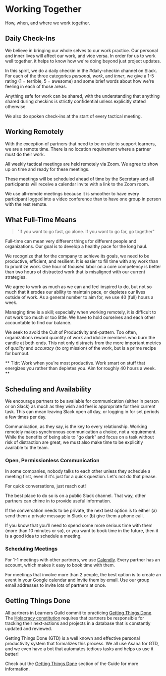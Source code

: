 # Working Together

How, when, and where we work together.

## Daily Check-Ins

We believe in bringing our whole selves to our work practice. Our personal and inner lives will affect our work, and vice versa. In order for us to work well together, it helps to know how we're doing beyond just project updates.

In this spirit, we do a daily checkin in the #daily-checkin channel on Slack. For each of the three categories _personal_, _work_, and _inner_, we give a 1-5 rating (1 = terrible, 5 = awesome) and some brief words about how we're feeling in each of those areas.

Anything safe for work can be shared, with the understanding that anything shared during checkins is strictly confidential unless explicitly stated otherwise.

We also do spoken check-ins at the start of every tactical meeting.

## Working Remotely

With the exception of partners that need to be on site to support learners, we are a remote time. There is no location requirement where a partner must do their work.

All weekly tactical meetings are held remotely via Zoom. We agree to show up on time and ready for these meetings.

These meetings will be scheduled ahead of time by the Secretary and all participants will receive a calendar invite with a link to the Zoom room.

We use all-remote meetings because it is smoother to have every participant logged into a video conference than to have one group in person with the rest remote.

## What Full-Time Means

> "If you want to go fast, go alone. If you want to go far, go together"

Full-time can mean very different things for different people and organizations. Our goal is to develop a healthy pace for the long haul.

We recognize that for the company to achieve its goals, we need to be productive, efficient, and resilient. It is easier to fill time with any work than to prioritize work. One hour of focused labor on a core competency is better than two hours of distracted work that is misaligned with our current strategies.

We agree to work as much as we can and feel inspired to do, but not so much that it erodes our ability to maintain pace, or depletes our lives outside of work. As a general number to aim for, we use 40 (full) hours a week.

Managing time is a skill; especially when working remotely, it is difficult to not work too much or too little. We have to hold ourselves and each other accountable to find our balance.

We seek to avoid the Cult of Productivity anti-pattern. Too often, organizations reward quantity of work and idolize members who burn the candle at both ends. This not only distracts from the more important metrics of _quality_ and _accuracy_ (to org mission) of the work, but is a prime recipe for burnout.

** Tldr: Work when you're most productive. Work smart on stuff that energizes you rather than depletes you. Aim for roughly 40 hours a week. **


## Scheduling and Availability

We encourage partners to be available for communication (either in person or on Slack) as much as they wish and feel is appropriate for their current task. This can mean leaving Slack open all day, or logging in for set periods a few times per day.

Communication, as they say, is the key to every relationship. Working remotely makes synchronous communication a choice, not a requirement. While the benefits of being able to "go dark" and focus on a task without risk of distraction are great, we must also make time to be explicitly available to the team.

### Open, Permissionless Communication

In some companies, nobody talks to each other unless they schedule a meeting first, even if it's just for a quick question. Let's not do that please.

For quick conversations, just reach out!

The best place to do so is on a public Slack channel. That way, other partners can chime in to provide useful information.

If the conversation needs to be private, the next best option is to either (a) send them a private message in Slack or (b) give them a phone call.

If you know that you'll need to spend some more serious time with them (more than 10 minutes or so), or you want to book time in the future, then it is a good idea to schedule a meeting.

### Scheduling Meetings

For 1-1 meetings with other partners, we use [Calendly](https://calendly.com/). Every partner has an account, which makes it easy to book time with them.

For meetings that involve more than 2 people, the best option is to create an event in your Google calendar and invite them by email. Use our group email addresses to invite lots of partners at once.

## Getting Things Done

All partners in Learners Guild commit to practicing [Getting Things Done](GTD). The [Holacracy constitution](https://github.com/LearnersGuild/Holacracy-Constitution) requires that partners be responsible for tracking their next-actions and projects in a database that is constantly updated and reviewed.

Getting Things Done (GTD) is a well known and effective personal productivity system that formalizes this process. We all use Asana for GTD, and we even have a bot that automates tedious tasks and helps us use it better!

Check out the [Getting Things Done](GTD.md) section of the Guide for more information.
